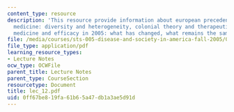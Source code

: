 ```yaml
---
content_type: resource
description: 'This resource provide information about european precedents, colonial
  medicine: diversity and heterogeneity, colonial theory and therapeutics, efficacy?,
  medicine and efficacy in 2005: what has changed, what remains the same?'
file: /media/courses/sts-005-disease-and-society-in-america-fall-2005/0ff67be819fa61b65a47db1a3ae5d91d_lec_12.pdf
file_type: application/pdf
learning_resource_types:
- Lecture Notes
ocw_type: OCWFile
parent_title: Lecture Notes
parent_type: CourseSection
resourcetype: Document
title: lec_12.pdf
uid: 0ff67be8-19fa-61b6-5a47-db1a3ae5d91d
---
```

